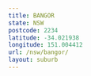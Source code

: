 ```yaml
---
title: BANGOR
state: NSW
postcode: 2234
latitude: -34.021938
longitude: 151.004412
url: /nsw/bangor/
layout: suburb
---
```

